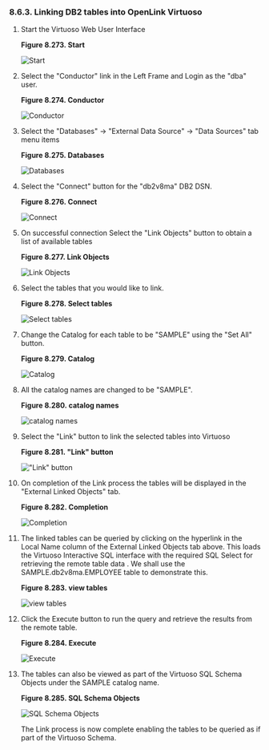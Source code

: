 <div>

<div>

<div>

<div>

### 8.6.3. Linking DB2 tables into OpenLink Virtuoso

</div>

</div>

</div>

<div>

1.  Start the Virtuoso Web User Interface

    <div>

    <div>

    **Figure 8.273. Start**

    <div>

    <div>

    ![Start](images/ui/lora1.png)

    </div>

    </div>

    </div>

      

    </div>

2.  Select the "Conductor" link in the Left Frame and Login as the "dba"
    user.

    <div>

    <div>

    **Figure 8.274. Conductor**

    <div>

    <div>

    ![Conductor](images/ui/lora2.png)

    </div>

    </div>

    </div>

      

    </div>

3.  Select the "Databases" -\> "External Data Source" -\> "Data Sources"
    tab menu items

    <div>

    <div>

    **Figure 8.275. Databases**

    <div>

    <div>

    ![Databases](images/ui/bora3.png)

    </div>

    </div>

    </div>

      

    </div>

4.  Select the "Connect" button for the "db2v8ma" DB2 DSN.

    <div>

    <div>

    **Figure 8.276. Connect**

    <div>

    <div>

    ![Connect](images/ui/bora4.png)

    </div>

    </div>

    </div>

      

    </div>

5.  On successful connection Select the "Link Objects" button to obtain
    a list of available tables

    <div>

    <div>

    **Figure 8.277. Link Objects**

    <div>

    <div>

    ![Link Objects](images/ui/bora5.png)

    </div>

    </div>

    </div>

      

    </div>

6.  Select the tables that you would like to link.

    <div>

    <div>

    **Figure 8.278. Select tables**

    <div>

    <div>

    ![Select tables](images/ui/bora6.png)

    </div>

    </div>

    </div>

      

    </div>

7.  Change the Catalog for each table to be "SAMPLE" using the "Set All"
    button.

    <div>

    <div>

    **Figure 8.279. Catalog**

    <div>

    <div>

    ![Catalog](images/ui/bora7.png)

    </div>

    </div>

    </div>

      

    </div>

8.  All the catalog names are changed to be "SAMPLE".

    <div>

    <div>

    **Figure 8.280. catalog names**

    <div>

    <div>

    ![catalog names](images/ui/bora8.png)

    </div>

    </div>

    </div>

      

    </div>

9.  Select the "Link" button to link the selected tables into Virtuoso

    <div>

    <div>

    **Figure 8.281. "Link" button**

    <div>

    <div>

    !["Link" button](images/ui/bora9.png)

    </div>

    </div>

    </div>

      

    </div>

10. On completion of the Link process the tables will be displayed in
    the "External Linked Objects" tab.

    <div>

    <div>

    **Figure 8.282. Completion**

    <div>

    <div>

    ![Completion](images/ui/bora10.png)

    </div>

    </div>

    </div>

      

    </div>

11. The linked tables can be queried by clicking on the hyperlink in the
    Local Name column of the External Linked Objects tab above. This
    loads the Virtuoso Interactive SQL interface with the required SQL
    Select for retrieving the remote table data . We shall use the
    SAMPLE.db2v8ma.EMPLOYEE table to demonstrate this.

    <div>

    <div>

    **Figure 8.283. view tables**

    <div>

    <div>

    ![view tables](images/ui/bora13.png)

    </div>

    </div>

    </div>

      

    </div>

12. Click the Execute button to run the query and retrieve the results
    from the remote table.

    <div>

    <div>

    **Figure 8.284. Execute**

    <div>

    <div>

    ![Execute](images/ui/bora12.png)

    </div>

    </div>

    </div>

      

    </div>

13. The tables can also be viewed as part of the Virtuoso SQL Schema
    Objects under the SAMPLE catalog name.

    <div>

    <div>

    **Figure 8.285. SQL Schema Objects**

    <div>

    <div>

    ![SQL Schema Objects](images/ui/bora11.png)

    </div>

    </div>

    </div>

      

    </div>

    The Link process is now complete enabling the tables to be queried
    as if part of the Virtuoso Schema.

</div>

</div>
